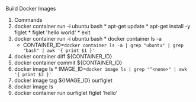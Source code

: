 Build Docker Images
1. Commands
  2. docker container run -i ubuntu bash
    * apt-get update 
    * apt-get install -y figlet
    * figlet 'hello world'
    * exit
  2. docker container run -i ubuntu bash
    * docker container ls -a
      - CONTAINER_ID=`docker container ls -a | grep "ubuntu" | grep "bash" | awk '{ print $1 }'`
  2. docker container diff ${CONTAINER_ID}
  2. docker container commit ${CONTAINER_ID}
  2. docker image ls
    * IMAGE_ID=`docker image ls | grep "^<none>" | awk '{ print $3 }'`
  2. docker image tag ${IMAGE_ID} ourfiglet
  2. docker image ls
  2. docker container run ourfiglet figlet 'hello'
